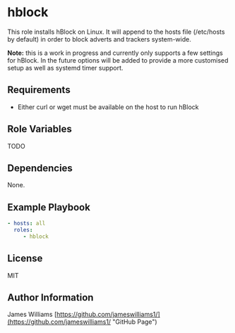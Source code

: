 hblock
=========

This role installs hBlock on Linux. It will append to the hosts file (/etc/hosts by default) in order to block adverts and trackers system-wide.

**Note:** this is a work in progress and currently only supports a few settings for hBlock. In the future options will be added to provide a more customised setup as well as systemd timer support.

Requirements
------------

- Either curl or wget must be available on the host to run hBlock

Role Variables
--------------

TODO

Dependencies
------------

None.

Example Playbook
----------------

```yaml
- hosts: all
  roles:
     - hblock
```

License
-------

MIT

Author Information
------------------

James Williams
[https://github.com/jameswilliams1/](https://github.com/jameswilliams1/ "GitHub Page")
